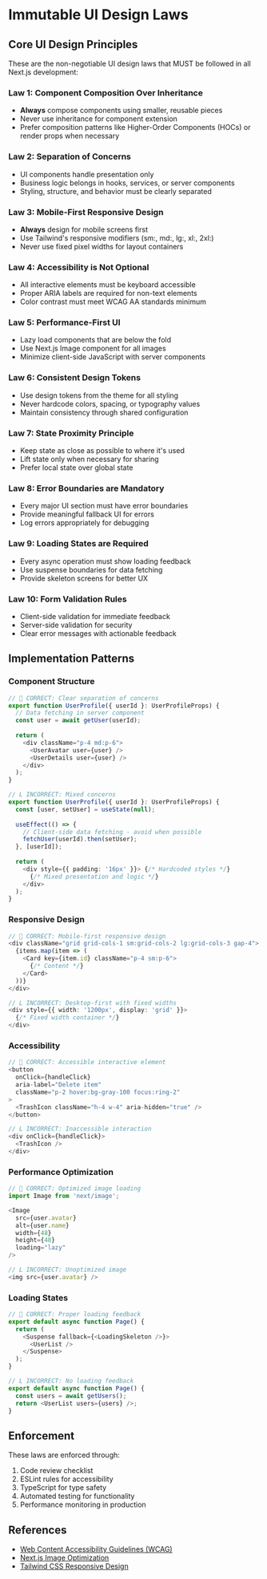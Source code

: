 # Immutable UI Design Laws

## Core UI Design Principles

These are the non-negotiable UI design laws that MUST be followed in all Next.js development:

### Law 1: Component Composition Over Inheritance
- **Always** compose components using smaller, reusable pieces
- Never use inheritance for component extension
- Prefer composition patterns like Higher-Order Components (HOCs) or render props when necessary

### Law 2: Separation of Concerns
- UI components handle presentation only
- Business logic belongs in hooks, services, or server components
- Styling, structure, and behavior must be clearly separated

### Law 3: Mobile-First Responsive Design
- **Always** design for mobile screens first
- Use Tailwind's responsive modifiers (sm:, md:, lg:, xl:, 2xl:)
- Never use fixed pixel widths for layout containers

### Law 4: Accessibility is Not Optional
- All interactive elements must be keyboard accessible
- Proper ARIA labels are required for non-text elements
- Color contrast must meet WCAG AA standards minimum

### Law 5: Performance-First UI
- Lazy load components that are below the fold
- Use Next.js Image component for all images
- Minimize client-side JavaScript with server components

### Law 6: Consistent Design Tokens
- Use design tokens from the theme for all styling
- Never hardcode colors, spacing, or typography values
- Maintain consistency through shared configuration

### Law 7: State Proximity Principle
- Keep state as close as possible to where it's used
- Lift state only when necessary for sharing
- Prefer local state over global state

### Law 8: Error Boundaries are Mandatory
- Every major UI section must have error boundaries
- Provide meaningful fallback UI for errors
- Log errors appropriately for debugging

### Law 9: Loading States are Required
- Every async operation must show loading feedback
- Use suspense boundaries for data fetching
- Provide skeleton screens for better UX

### Law 10: Form Validation Rules
- Client-side validation for immediate feedback
- Server-side validation for security
- Clear error messages with actionable feedback

## Implementation Patterns

### Component Structure
```typescript
//  CORRECT: Clear separation of concerns
export function UserProfile({ userId }: UserProfileProps) {
  // Data fetching in server component
  const user = await getUser(userId);
  
  return (
    <div className="p-4 md:p-6">
      <UserAvatar user={user} />
      <UserDetails user={user} />
    </div>
  );
}

// L INCORRECT: Mixed concerns
export function UserProfile({ userId }: UserProfileProps) {
  const [user, setUser] = useState(null);
  
  useEffect(() => {
    // Client-side data fetching - avoid when possible
    fetchUser(userId).then(setUser);
  }, [userId]);
  
  return (
    <div style={{ padding: '16px' }}> {/* Hardcoded styles */}
      {/* Mixed presentation and logic */}
    </div>
  );
}
```

### Responsive Design
```typescript
//  CORRECT: Mobile-first responsive design
<div className="grid grid-cols-1 sm:grid-cols-2 lg:grid-cols-3 gap-4">
  {items.map(item => (
    <Card key={item.id} className="p-4 sm:p-6">
      {/* Content */}
    </Card>
  ))}
</div>

// L INCORRECT: Desktop-first with fixed widths
<div style={{ width: '1200px', display: 'grid' }}>
  {/* Fixed width container */}
</div>
```

### Accessibility
```typescript
//  CORRECT: Accessible interactive element
<button
  onClick={handleClick}
  aria-label="Delete item"
  className="p-2 hover:bg-gray-100 focus:ring-2"
>
  <TrashIcon className="h-4 w-4" aria-hidden="true" />
</button>

// L INCORRECT: Inaccessible interaction
<div onClick={handleClick}>
  <TrashIcon />
</div>
```

### Performance Optimization
```typescript
//  CORRECT: Optimized image loading
import Image from 'next/image';

<Image
  src={user.avatar}
  alt={user.name}
  width={48}
  height={48}
  loading="lazy"
/>

// L INCORRECT: Unoptimized image
<img src={user.avatar} />
```

### Loading States
```typescript
//  CORRECT: Proper loading feedback
export default async function Page() {
  return (
    <Suspense fallback={<LoadingSkeleton />}>
      <UserList />
    </Suspense>
  );
}

// L INCORRECT: No loading feedback
export default async function Page() {
  const users = await getUsers();
  return <UserList users={users} />;
}
```

## Enforcement

These laws are enforced through:
1. Code review checklist
2. ESLint rules for accessibility
3. TypeScript for type safety
4. Automated testing for functionality
5. Performance monitoring in production

## References

- [Web Content Accessibility Guidelines (WCAG)](https://www.w3.org/WAI/WCAG21/quickref/)
- [Next.js Image Optimization](https://nextjs.org/docs/app/building-your-application/optimizing/images)
- [Tailwind CSS Responsive Design](https://tailwindcss.com/docs/responsive-design)